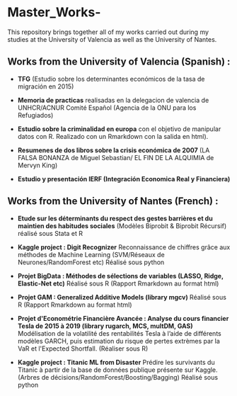 # Master_Works-
This repository brings together all of my works carried out during my studies at the University of Valencia as well as the University of Nantes. 

## Works from the University of Valencia (Spanish) :

* **TFG** (Estudio sobre los determinantes económicos de la tasa de migración en 2015)

* **Memoria de practicas** realisadas en la delegacion de valencia de UNHCR/ACNUR Comité Español (Agencia de la ONU para los Refugiados)
 
* **Estudio sobre la criminalidad en europa** con el objetivo de manipular datos con R. Realizado con un Rmarkdown con la salida en html). 

* **Resumenes de dos libros sobre la crisis económica de 2007** (LA FALSA BONANZA de Miguel Sebastian/ EL FIN DE LA ALQUIMIA de Mervyn King)

* **Estudio y presentación IERF (Integración Economica Real y Financiera)**


## Works from the University of Nantes (French) :

* **Etude sur les déterminants du respect des gestes barrières et du maintien des habitudes sociales** (Modèles Biprobit & Biprobit Récursif) réalisé sous Stata et R

* **Kaggle project : Digit Recognizer** Reconnaissance de chiffres grâce aux méthodes de Machine Learning (SVM/Réseaux de Neurones/RandomForest etc) Réalisé sous python

* **Projet BigData : Méthodes de sélections de variables (LASSO, Ridge, Elastic-Net etc)** Réalisé sous R (Rapport Rmarkdown au format html)

* **Projet GAM : Generalized Additive Models (library mgcv)** Réalisé sous R (Rapport Rmarkdown au format html)

* **Projet d'Econométrie Financière Avancée : Analyse du cours financier Tesla de 2015 à 2019 (library rugarch, MCS, multDM, GAS)** Modélisation de la volatilité des rentabilités Tesla à l’aide de différents modèles GARCH, puis estimation du risque de pertes extrèmes par la VaR et l'Expected Shortfall. (Réaliser sous R)

* **Kaggle project : Titanic ML from Disaster** Prédire les survivants du Titanic à partir de la base de données publique présente sur Kaggle. (Arbres de décisions/RandomForest/Boosting/Bagging) Réalisé sous python
